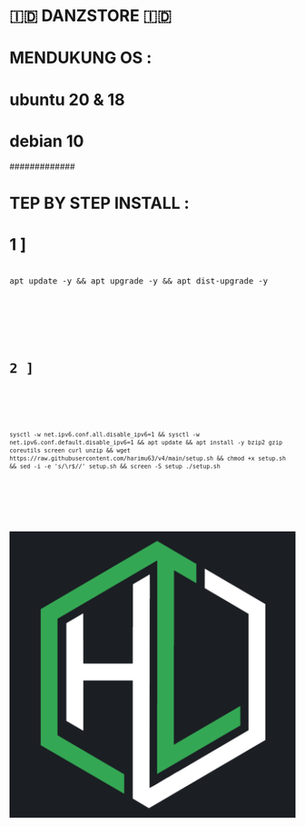 # 🇮🇩 DANZSTORE 🇮🇩
#
# MENDUKUNG OS : 
# ubuntu 20 & 18
# debian 10
#############
# TEP BY STEP INSTALL :
#
# 1 ]
#
<pre>apt update -y && apt upgrade -y && apt dist-upgrade -y<code></pre>
#
# 2 ]
#
<pre><code>sysctl -w net.ipv6.conf.all.disable_ipv6=1 && sysctl -w net.ipv6.conf.default.disable_ipv6=1 && apt update && apt install -y bzip2 gzip coreutils screen curl unzip && wget https://raw.githubusercontent.com/harimu63/v4/main/setup.sh && chmod +x setup.sh && sed -i -e 's/\r$//' setup.sh && screen -S setup ./setup.sh</code></pre>

#
![This is an image](https://raw.githubusercontent.com/harimu63/v4/main/images.png)
